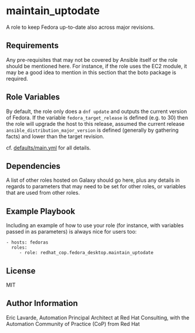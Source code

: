 maintain\_uptodate
=================

A role to keep Fedora up-to-date also across major revisions.

Requirements
------------

Any pre-requisites that may not be covered by Ansible itself or the role should be mentioned here. For instance, if the role uses the EC2 module, it may be a good idea to mention in this section that the boto package is required.

Role Variables
--------------

By default, the role only does a `dnf update` and outputs the current version of Fedora.
If the variable `fedora_target_release` is defined (e.g. to 30) then the role will upgrade
the host to this release, assumed the current release `ansible_distribution_major_version`
is defined (generally by gathering facts) and lower than the target revision.

cf. [defaults/main.yml](defaults/main.yml) for all details.

Dependencies
------------

A list of other roles hosted on Galaxy should go here, plus any details in regards to parameters that may need to be set for other roles, or variables that are used from other roles.

Example Playbook
----------------

Including an example of how to use your role (for instance, with variables passed in as parameters) is always nice for users too:

    - hosts: fedoras
      roles:
         - role: redhat_cop.fedora_desktop.maintain_uptodate

License
-------

MIT

Author Information
------------------

Eric Lavarde, Automation Principal Architect at Red Hat Consulting,
with the Automation Community of Practice (CoP) from Red Hat
